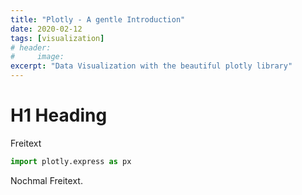 ```yaml
---
title: "Plotly - A gentle Introduction"
date: 2020-02-12
tags: [visualization]
# header:
#     image:
excerpt: "Data Visualization with the beautiful plotly library"
---
```


# H1 Heading

Freitext

```python
import plotly.express as px
````

Nochmal Freitext.